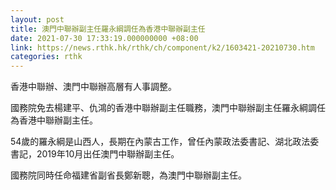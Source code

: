 ```yaml
---
layout: post
title: 澳門中聯辦副主任羅永綱調任為香港中聯辦副主任
date: 2021-07-30 17:33:19.000000000 +08:00
link: https://news.rthk.hk/rthk/ch/component/k2/1603421-20210730.htm
categories: rthk
---
```


香港中聯辦、澳門中聯辦高層有人事調整。

國務院免去楊建平、仇鴻的香港中聯辦副主任職務，澳門中聯辦副主任羅永綱調任為香港中聯辦副主任。

54歲的羅永綱是山西人，長期在內蒙古工作，曾任內蒙政法委書記、湖北政法委書記，2019年10月出任澳門中聯辦副主任。

國務院同時任命福建省副省長鄭新聰，為澳門中聯辦副主任。
